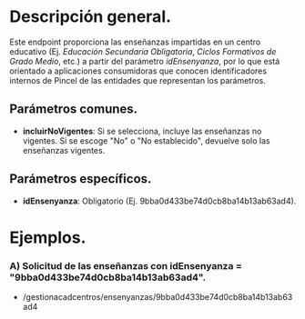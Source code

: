 # Descripción general.

Este endpoint proporciona las enseñanzas impartidas en un centro educativo (Ej. *Educación Secundaria Obligatoria*, *Ciclos Formativos de Grado Medio*, etc.) a partir del parámetro *idEnsenyanza*, por lo que está orientado a aplicaciones consumidoras que conocen identificadores internos de Pincel de las entidades que representan los parámetros.

## Parámetros comunes.

* **incluirNoVigentes**: Si se selecciona, incluye las enseñanzas no vigentes. Si se escoge "No" o "No establecido", devuelve solo las enseñanzas vigentes.

## Parámetros específicos.

* **idEnsenyanza**: Obligatorio (Ej. 9bba0d433be74d0cb8ba14b13ab63ad4).

# Ejemplos.
### A) Solicitud de las enseñanzas con idEnsenyanza = "9bba0d433be74d0cb8ba14b13ab63ad4".
* /gestionacadcentros/ensenyanzas/9bba0d433be74d0cb8ba14b13ab63ad4
